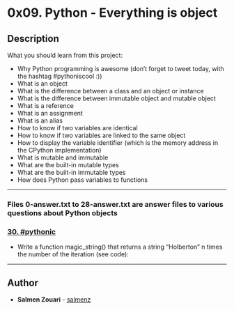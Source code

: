 # 0x09. Python - Everything is object

## Description
What you should learn from this project:

* Why Python programming is awesome (don’t forget to tweet today, with the hashtag #pythoniscool :))
* What is an object
* What is the difference between a class and an object or instance
* What is the difference between immutable object and mutable object
* What is a reference
* What is an assignment
* What is an alias
* How to know if two variables are identical
* How to know if two variables are linked to the same object
* How to display the variable identifier (which is the memory address in the CPython implementation)
* What is mutable and immutable
* What are the built-in mutable types
* What are the built-in immutable types
* How does Python pass variables to functions

---

### Files 0-answer.txt to 28-answer.txt are answer files to various questions about Python objects

### [30. #pythonic](./100-magic_string.py)
* Write a function magic_string() that returns a string “Holberton” n times the number of the iteration (see code):

---

## Author
* **Salmen Zouari** - [salmenz](https://github.com/salmenz)
